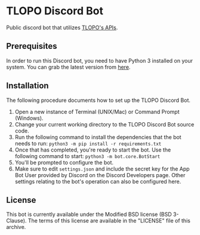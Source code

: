 # TLOPO Discord Bot
Public discord bot that utilizes [TLOPO's APIs](https://tlopo.com/docs).

## Prerequisites
In order to run this Discord bot, you need to have Python 3 installed on your system. You can grab the latest version from [here](https://www.python.org/downloads/).

## Installation
The following procedure documents how to set up the TLOPO Discord Bot.

1. Open a new instance of Terminal (UNIX/Mac) or Command Prompt (Windows).
2. Change your current working directory to the TLOPO Discord Bot source code.
3. Run the following command to install the dependencies that the bot needs to run: 
`python3 -m pip install -r requirements.txt`
4. Once that has completed, you're ready to start the bot. Use the following command to start:
`python3 -m bot.core.BotStart`
5. You'll be prompted to configure the bot. 
6. Make sure to edit `settings.json` and include the secret key for the App Bot User provided by Discord on the Discord Developers page. Other settings relating to the bot's operation can also be configured here.

## License
This bot is currently available under the Modified BSD license (BSD 3-Clause). The terms of this license are available in the "LICENSE" file of this archive.
